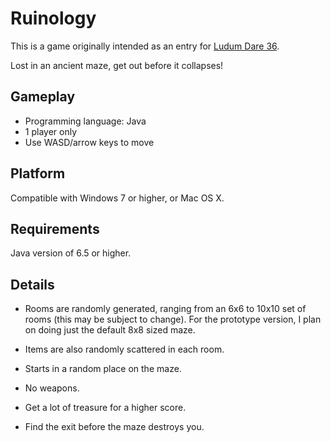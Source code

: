 Ruinology
==========
This is a game originally intended as an entry for [Ludum Dare 36][ld36]. 

Lost in an ancient maze, get out before it collapses!

Gameplay
---------
+ Programming language: Java
+ 1 player only
+ Use WASD/arrow keys to move

Platform
--------
Compatible with Windows 7 or higher, or Mac OS X.

Requirements
-------
Java version of 6.5 or higher.

Details
-------
- Rooms are randomly generated, ranging from an 6x6 to 10x10 set of rooms (this may be subject to change). For the prototype version, I plan on doing just the default 8x8 sized maze.
- Items are also randomly scattered in each room.
- Starts in a random place on the maze.

- No weapons.
- Get a lot of treasure for a higher score.
- Find the exit before the maze destroys you.

[ld36]: http://www.ludumdare.com/compo
